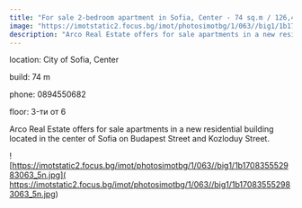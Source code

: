 ```yaml
---
title: "For sale 2-bedroom apartment in Sofia, Center - 74 sq.m / 126,463 EUR :: imot.bg Ad"
image: "https://imotstatic2.focus.bg/imot/photosimotbg/1/063//big1/1b170835552983063_9X.jpg"
description: "Arco Real Estate offers for sale apartments in a new residential building located in the center of Sofia on Budapest Street and Kozloduy Street."
---
```


location: City of Sofia, Center

build: 74 m

phone: 0894550682

floor: 3-ти от 6

Arco Real Estate offers for sale apartments in a new residential building located in the center of Sofia on Budapest Street and Kozloduy Street.


![https://imotstatic2.focus.bg/imot/photosimotbg/1/063//big1/1b170835552983063_5n.jpg]( https://imotstatic2.focus.bg/imot/photosimotbg/1/063//big1/1b170835552983063_5n.jpg)


